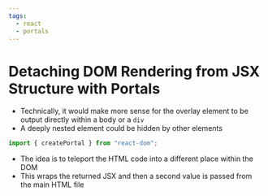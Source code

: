 ```yaml
---
tags:
  - react
  - portals
---
```

# Detaching DOM Rendering from JSX Structure with Portals
* Technically, it would make more sense for the overlay element to be output directly within a body or a `div`
* A deeply nested element could be hidden by other elements

```jsx
import { createPortal } from "react-dom";
```
* The idea is to teleport the HTML code into a different place within the DOM
* This wraps the returned JSX and then a second value is passed from the main HTML file



